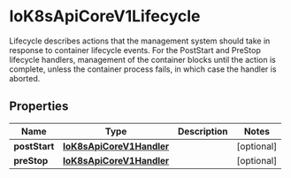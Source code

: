

# IoK8sApiCoreV1Lifecycle

Lifecycle describes actions that the management system should take in response to container lifecycle events. For the PostStart and PreStop lifecycle handlers, management of the container blocks until the action is complete, unless the container process fails, in which case the handler is aborted.
## Properties

Name | Type | Description | Notes
------------ | ------------- | ------------- | -------------
**postStart** | [**IoK8sApiCoreV1Handler**](IoK8sApiCoreV1Handler.md) |  |  [optional]
**preStop** | [**IoK8sApiCoreV1Handler**](IoK8sApiCoreV1Handler.md) |  |  [optional]



